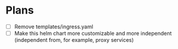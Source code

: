 # Plans

- [ ] Remove templates/ingress.yaml
- [ ] Make this helm chart more customizable and more independent (independent from, for example, proxy services)
